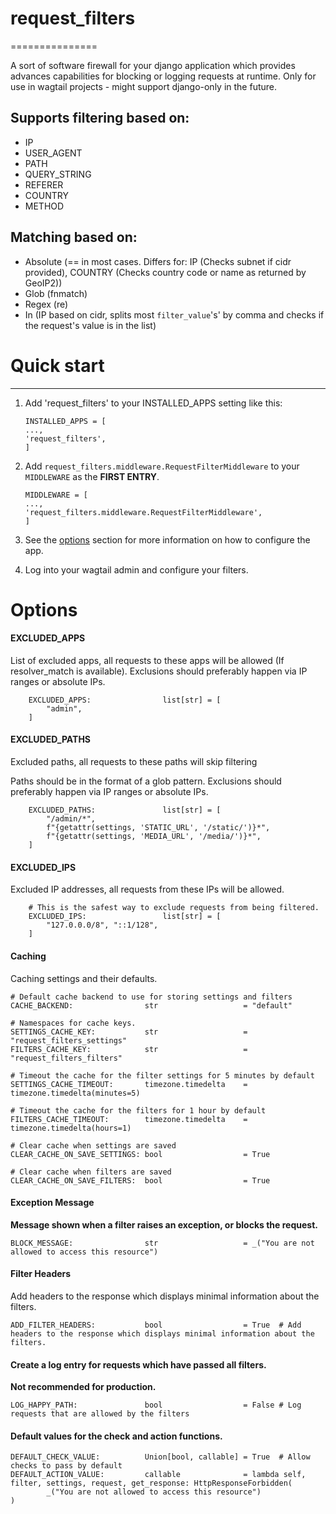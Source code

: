 # request_filters
===============

A sort of software firewall for your django application which provides advances capabilities for blocking or logging requests at runtime.
Only for use in wagtail projects - might support django-only in the future.

## Supports filtering based on:

* IP
* USER_AGENT
* PATH
* QUERY_STRING
* REFERER
* COUNTRY
* METHOD

## Matching based on:
* Absolute (== in most cases. Differs for: IP (Checks subnet if cidr provided), COUNTRY (Checks country code or name as returned by GeoIP2))
* Glob (fnmatch)
* Regex (re)
* In (IP based on cidr, splits most `filter_value`'s' by comma and checks if the request's value is in the list)


# Quick start
-----------

1. Add 'request_filters' to your INSTALLED_APPS setting like this:

   ```
   INSTALLED_APPS = [
   ...,
   'request_filters',
   ]
   ```
2. Add `request_filters.middleware.RequestFilterMiddleware` to your `MIDDLEWARE` as the **FIRST ENTRY**.

   ```
   MIDDLEWARE = [
   ...,
   'request_filters.middleware.RequestFilterMiddleware',
   ]
   ```
3. See the [options](#Options) section for more information on how to configure the app.
4. Log into your wagtail admin and configure your filters.

# Options

#### EXCLUDED_APPS

List of excluded apps, all requests to these apps will be allowed (If resolver_match is available).
Exclusions should preferably happen via IP ranges or absolute IPs.

```
    EXCLUDED_APPS:                list[str] = [
        "admin",
    ]
```

#### EXCLUDED_PATHS

Excluded paths, all requests to these paths will skip filtering

Paths should be in the format of a glob pattern.
Exclusions should preferably happen via IP ranges or absolute IPs.

```
    EXCLUDED_PATHS:               list[str] = [
        "/admin/*",
        f"{getattr(settings, 'STATIC_URL', '/static/')}*",
        f"{getattr(settings, 'MEDIA_URL', '/media/')}*",
    ]
```

#### EXCLUDED_IPS

Excluded IP addresses, all requests from these IPs will be allowed.

```
    # This is the safest way to exclude requests from being filtered.
    EXCLUDED_IPS:                 list[str] = [
        "127.0.0.0/8", "::1/128",
    ]
```

#### Caching

Caching settings and their defaults.

```
# Default cache backend to use for storing settings and filters
CACHE_BACKEND:                str                   = "default"

# Namespaces for cache keys.
SETTINGS_CACHE_KEY:           str                   = "request_filters_settings"
FILTERS_CACHE_KEY:            str                   = "request_filters_filters"

# Timeout the cache for the filter settings for 5 minutes by default
SETTINGS_CACHE_TIMEOUT:       timezone.timedelta    = timezone.timedelta(minutes=5)

# Timeout the cache for the filters for 1 hour by default
FILTERS_CACHE_TIMEOUT:        timezone.timedelta    = timezone.timedelta(hours=1)

# Clear cache when settings are saved
CLEAR_CACHE_ON_SAVE_SETTINGS: bool                  = True

# Clear cache when filters are saved
CLEAR_CACHE_ON_SAVE_FILTERS:  bool                  = True
```

#### Exception Message

**Message shown when a filter raises an exception, or blocks the request.**

```
BLOCK_MESSAGE:                str                   = _("You are not allowed to access this resource")
```

#### Filter Headers

Add headers to the response which displays minimal information about the filters.

```
ADD_FILTER_HEADERS:           bool                  = True  # Add headers to the response which displays minimal information about the filters.
```

#### Create a log entry for requests which have passed all filters.

**Not recommended for production.**

```
LOG_HAPPY_PATH:               bool                  = False # Log requests that are allowed by the filters
```

#### Default values for the check and action functions.

```
DEFAULT_CHECK_VALUE:          Union[bool, callable] = True  # Allow checks to pass by default
DEFAULT_ACTION_VALUE:         callable              = lambda self, filter, settings, request, get_response: HttpResponseForbidden(
        _("You are not allowed to access this resource")
)
```
